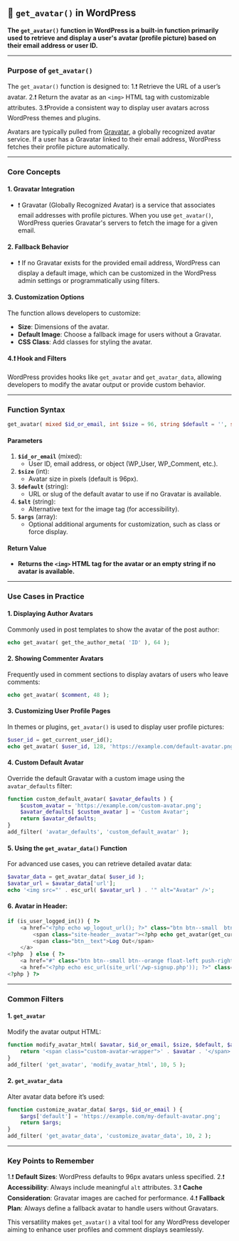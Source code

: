 ## 📌 `get_avatar()` in WordPress

**The `get_avatar()` function in WordPress is a built-in function primarily used to retrieve and display a user's avatar (profile picture) based on their email address or user ID.**

---

### **Purpose of `get_avatar()`**
The `get_avatar()` function is designed to:
1.❗️ Retrieve the URL of a user’s avatar.
2.❗️ Return the avatar as an `<img>` HTML tag with customizable attributes.
3.❗️Provide a consistent way to display user avatars across WordPress themes and plugins.

Avatars are typically pulled from [Gravatar](https://gravatar.com), a globally recognized avatar service. If a user has a Gravatar linked to their email address, WordPress fetches their profile picture automatically.

---

### **Core Concepts**

#### **1. Gravatar Integration**
- ❗️ Gravatar (Globally Recognized Avatar) is a service that associates email addresses with profile pictures. When you use `get_avatar()`, WordPress queries Gravatar's servers to fetch the image for a given email.

#### **2. Fallback Behavior**
- ❗️ If no Gravatar exists for the provided email address, WordPress can display a default image, which can be customized in the WordPress admin settings or programmatically using filters.

#### **3. Customization Options**
The function allows developers to customize:
- **Size**: Dimensions of the avatar.
- **Default Image**: Choose a fallback image for users without a Gravatar.
- **CSS Class**: Add classes for styling the avatar.

#### **4.❗️ Hook and Filters**
WordPress provides hooks like `get_avatar` and `get_avatar_data`, allowing developers to modify the avatar output or provide custom behavior.

---

### **Function Syntax**

```php
get_avatar( mixed $id_or_email, int $size = 96, string $default = '', string $alt = '', array $args = null )
```

#### **Parameters**
1. **`$id_or_email`** (mixed): 
   - User ID, email address, or object (WP_User, WP_Comment, etc.).
2. **`$size`** (int):
   - Avatar size in pixels (default is 96px).
3. **`$default`** (string):
   - URL or slug of the default avatar to use if no Gravatar is available.
4. **`$alt`** (string):
   - Alternative text for the image tag (for accessibility).
5. **`$args`** (array):
   - Optional additional arguments for customization, such as class or force display.

#### **Return Value**
- **Returns the `<img>` HTML tag for the avatar or an empty string if no avatar is available.**

---

### **Use Cases in Practice**

#### **1. Displaying Author Avatars**
Commonly used in post templates to show the avatar of the post author:
```php
echo get_avatar( get_the_author_meta( 'ID' ), 64 );
```

#### **2. Showing Commenter Avatars**
Frequently used in comment sections to display avatars of users who leave comments:
```php
echo get_avatar( $comment, 48 );
```

#### **3. Customizing User Profile Pages**
In themes or plugins, `get_avatar()` is used to display user profile pictures:
```php
$user_id = get_current_user_id();
echo get_avatar( $user_id, 128, 'https://example.com/default-avatar.png', 'User Avatar' );
```

#### **4. Custom Default Avatar**
Override the default Gravatar with a custom image using the `avatar_defaults` filter:
```php
function custom_default_avatar( $avatar_defaults ) {
    $custom_avatar = 'https://example.com/custom-avatar.png';
    $avatar_defaults[ $custom_avatar ] = 'Custom Avatar';
    return $avatar_defaults;
}
add_filter( 'avatar_defaults', 'custom_default_avatar' );
```

#### **5. Using the `get_avatar_data()` Function**
For advanced use cases, you can retrieve detailed avatar data:
```php
$avatar_data = get_avatar_data( $user_id );
$avatar_url = $avatar_data['url'];
echo '<img src="' . esc_url( $avatar_url ) . '" alt="Avatar" />';
```

#### **6. Avatar in Header:**
```php
if (is_user_logged_in()) { ?>
    <a href="<?php echo wp_logout_url(); ?>" class="btn btn--small  btn--dark-orange float-left btn--with-photo">
        <span class="site-header__avatar"><?php echo get_avatar(get_current_user_id(),  60); ?></span>
        <span class="btn__text">Log Out</span>
    </a>
<?php  } else { ?>
    <a href="#" class="btn btn--small btn--orange float-left push-right">Login</a>
    <a href="<?php echo esc_url(site_url('/wp-signup.php')); ?>" class="btn btn--small  btn--dark-orange float-left">Sign Up</a>
<?php } ?>
```

---

### **Common Filters**

#### **1. `get_avatar`**
Modify the avatar output HTML:
```php
function modify_avatar_html( $avatar, $id_or_email, $size, $default, $alt ) {
    return '<span class="custom-avatar-wrapper">' . $avatar . '</span>';
}
add_filter( 'get_avatar', 'modify_avatar_html', 10, 5 );
```

#### **2. `get_avatar_data`**
Alter avatar data before it’s used:
```php
function customize_avatar_data( $args, $id_or_email ) {
    $args['default'] = 'https://example.com/my-default-avatar.png';
    return $args;
}
add_filter( 'get_avatar_data', 'customize_avatar_data', 10, 2 );
```

---

### **Key Points to Remember**
1.❗️ **Default Sizes**: WordPress defaults to 96px avatars unless specified.
2.❗️ **Accessibility**: Always include meaningful `alt` attributes.
3.❗️ **Cache Consideration**: Gravatar images are cached for performance.
4.❗️ **Fallback Plan**: Always define a fallback avatar to handle users without Gravatars.

This versatility makes `get_avatar()` a vital tool for any WordPress developer aiming to enhance user profiles and comment displays seamlessly.
